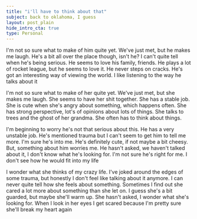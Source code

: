 ```yaml
---
title: "i'll have to think about that"
subject: back to oklahoma, I guess
layout: post_plain
hide_intro_cta: true
type: Personal
---
```


I'm not so sure what to make of him quite yet. We've just met, but he makes me laugh. He's a bit all over the place though, isn't he? I can't quite tell when he's being serious. He seems to love his family, friends. He plays a lot of rocket league, but he seems to love it. He never steps on cracks. He's got an interesting way of viewing the world. I like listening to the way he talks about it

I'm not so sure what to make of her quite yet. We've just met, but she makes me laugh. She seems to have her shit together. She has a stable job. She is cute when she's angry about something, which happens often. She has strong perspective, lot's of opinions about lots of things. She talks to trees and the ghost of her grandma. She often has to think about things.

I'm beginning to worry he's not that serious about this. He has a very unstable job. He's mentioned trauma but I can't seem to get him to tell me more. I'm sure he's into me. He's definitely cute, if not maybe a bit cheesy. But, something about him worries me. He hasn't asked, we haven't talked about it, I don't know what he's looking for. I'm not sure he's right for me. I don't see how he would fit into my life

I wonder what she thinks of my crazy life. I've joked around the edges of some trauma, but honestly I don't feel like talking about it anymore. I can never quite tell how she feels about something. Sometimes I find out she cared a lot more about something than she let on. I guess she's a bit guarded, but maybe she'll warm up. She hasn't asked, I wonder what she's looking for. When I look in her eyes I get scared because I'm pretty sure she'll break my heart again
